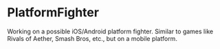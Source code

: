 # PlatformFighter
Working on a possible iOS/Android platform fighter. Similar to games like Rivals of Aether, Smash Bros, etc., but on a mobile platform.
